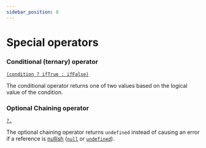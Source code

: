 ```yaml
---
sidebar_position: 8
---
```


# Special operators

### Conditional (ternary) operator

[`(condition ? ifTrue : ifFalse)`](https://developer.mozilla.org/en-US/docs/Web/JavaScript/Reference/Operators/Conditional_Operator)

The conditional operator returns one of two values based on the logical value of the condition.

### Optional Chaining operator

[`?.`](https://developer.mozilla.org/en-US/docs/Web/JavaScript/Reference/Operators/Optional_chaining)

The optional chaining operator returns  `undefined` instead of causing an error if a reference is [nullish](https://developer.mozilla.org/en-US/docs/Glossary/Nullish) ([`null`](https://developer.mozilla.org/en-US/docs/Web/JavaScript/Reference/Global_Objects/null) or [`undefined`](https://developer.mozilla.org/en-US/docs/Web/JavaScript/Reference/Global_Objects/undefined)).
